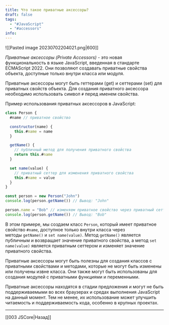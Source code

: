 ```yaml
---
title: Что такое приватные аксессоры?
draft: false
tags:
  - "#JavaScript"
  - "#accessors"
info:
---
```

![[Pasted image 20230702204021.png|600]]

_Приватные аксессоры (Private Accessors)_ - это новая функциональность в языке JavaScript, введенная в стандарте ECMAScript 2022. Они позволяют создавать приватные свойства объекта, доступные только внутри класса или модуля.

Приватные аксессоры могут быть геттерами (get) и сеттерами (set) для приватных свойств объекта. Для создания приватного аксессора необходимо использовать символ `#` перед именем свойства.

Пример использования приватных аксессоров в JavaScript:

```javascript
class Person {
  #name // приватное свойство

  constructor(name) {
    this.#name = name
  }

  getName() {
    // публичный метод для получения приватного свойства
    return this.#name
  }

  set name(value) {
    // приватный сеттер для изменения приватного свойства
    this.#name = value
  }
}

const person = new Person("John")
console.log(person.getName()) // Вывод: "John"

person.name = "Bob" // изменяем приватное свойство через приватный сеттер
console.log(person.getName()) // Вывод: "Bob"
```

В этом примере, мы создаем класс `Person`, который имеет приватное свойство `#name`, доступное только внутри класса через методы `getName()` и `set name(value)`. Метод `getName()` является публичным и возвращает значение приватного свойства, а метод `set name(value)` является приватным сеттером и изменяет значение приватного свойства.

Приватные аксессоры могут быть полезны для создания классов с приватными свойствами и методами, которые не могут быть изменены или получены извне класса. Они также могут быть использованы для создания модулей с приватными функциями и переменными.

Приватные аксессоры находятся в стадии предложения и могут не быть поддерживаемыми во всех браузерах и средах выполнения JavaScript на данный момент. Тем не менее, их использование может улучшить читаемость и поддерживаемость кода, особенно в крупных проектах.

---

[[003 JSCore|Назад]]